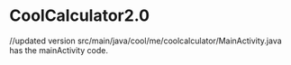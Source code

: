 # CoolCalculator2.0
//updated version
src/main/java/cool/me/coolcalculator/MainActivity.java
has the mainActivity code.
